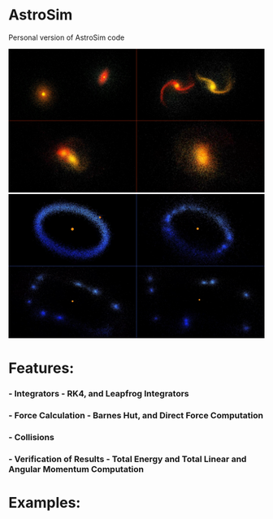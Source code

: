 # AstroSim
Personal version of AstroSim code

![alt text](https://github.com/Ashwin2174/AstroSim_Personal/blob/main/pics/1.png?raw=true)
![alt text](https://github.com/Ashwin2174/AstroSim_Personal/blob/main/pics/2.png?raw=true)

# Features:

### - Integrators - RK4, and Leapfrog Integrators
### - Force Calculation - Barnes Hut, and Direct Force Computation
### - Collisions
### - Verification of Results - Total Energy and Total Linear and Angular Momentum Computation

# Examples:



